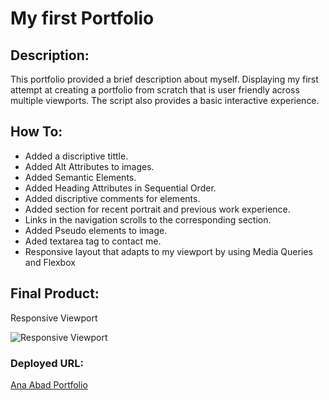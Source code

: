 # My first Portfolio

## Description:
 This portfolio provided a brief description about myself. Displaying my first attempt at creating a portfolio from scratch that is user friendly across multiple viewports. The script also provides a basic interactive experience. 

## How To:
* Added a discriptive tittle. 
* Added Alt Attributes to images. 
* Added Semantic Elements.
* Added Heading Attributes in Sequential Order. 
* Added discriptive comments for elements.
* Added section for recent portrait and previous work experience.
* Links in the navigation scrolls to the corresponding section.
* Added Pseudo elements to image.
* Aded textarea tag to contact me.
* Responsive layout that adapts to my viewport by using Media Queries and Flexbox


## Final Product:
Responsive Viewport

![Responsive Viewport](https://media2.giphy.com/media/AlHHBxGE1V9TKVOKHV/giphy.gif)


### Deployed URL:
[Ana Abad Portfolio](https://abanae.github.io/My_Portfolio/)
